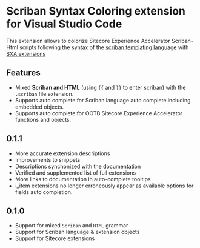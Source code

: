 # Scriban Syntax Coloring extension for Visual Studio Code

This extension allows to colorize Sitecore Experience Accelerator Scriban-Html scripts following the syntax of the [scriban templating language](https://github.com/lunet-io/scriban) with [SXA extensions](https://doc.sitecore.com/developers/sxa/93/sitecore-experience-accelerator/en/scriban-templates.html)

## Features

- Mixed **Scriban and HTML** (using `{{` and `}}` to enter scriban) with the `.scriban` file extension.
- Supports auto complete for Scriban language auto complete including embedded objects.
- Supports auto complete for OOTB Sitecore Experience Accelerator functions and objects.

## 0.1.1
- More accurate extension descriptions
- Improvements to snippets
- Descriptions synchonized with the documentation
- Verified and supplemented list of full extensions
- More links to documentation in auto-complete tooltips
- i_item extensions no longer erroneously appear as available options for fields auto completion.

## 0.1.0
- Support for mixed `Scriban` and `HTML` grammar
- Support for Scriban language & extension objects
- Support for Sitecore extensions
